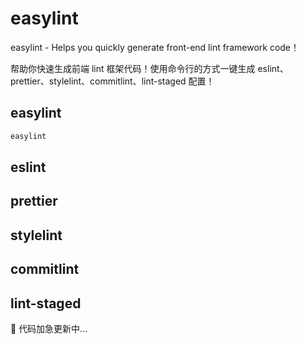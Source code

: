 # easylint

easylint - Helps you quickly generate front-end lint framework code！

帮助你快速生成前端 lint 框架代码！使用命令行的方式一键生成 eslint、prettier、stylelint、commitlint、lint-staged 配置！

## easylint

```bash
easylint
```

## eslint

## prettier

## stylelint

## commitlint

## lint-staged
🚀 代码加急更新中...
